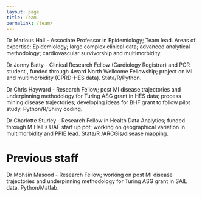 ```yaml
---
layout: page
title: Team
permalink: /team/
---
```


Dr Marlous Hall - Associate Professor in Epidemiology; Team lead. Areas of expertise: Epidemiology; large complex clinical data; advanced analytical methodology; cardiovascular survivorship and multimorbidity.

Dr Jonny Batty - Clinical Research Fellow (Cardiology Registrar) and PGR student , funded through 4ward North Wellcome Fellowship; project on MI and multimorbidity (CPRD-HES data). Stata/R/Python.

Dr Chris Hayward - Research Fellow; post MI disease trajectories and underpinning methodology for Turing ASG grant in HES data; process mining disease trajectories; developing ideas for BHF grant to follow pilot study. Python/R/Shiny coding.

Dr Charlotte Sturley - Research Fellow in Health Data Analytics; funded through M Hall's UAF start up pot; working on geographical variation in multimorbidity and PPIE lead. Stata/R /ARCGis/disease mapping.

# Previous staff

Dr Mohsin Masood - Research Fellow; working on post MI disease trajectories and underpinning methodology for Turing ASG grant in SAIL data. Python/Matlab.
